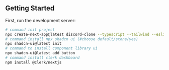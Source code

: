 
## Getting Started
First, run the development server:

```bash
# command init project 
npx create-next-app@latest discord-clone --typescript --tailwind --eslint   
# command install npx shadcn ui (#choose default/stone/yes)
npx shadcn-ui@latest init
# command to install component library ui 
npx shadcn-ui@latest add button
# command install clerk dashboard
npm install @clerk/nextjs
```
